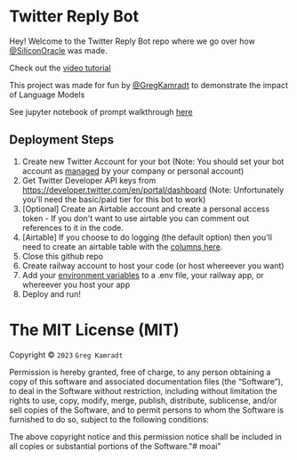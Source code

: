 # Twitter Reply Bot
Hey! Welcome to the Twitter Reply Bot repo where we go over how [@SiliconOracle](https://twitter.com/SiliconOracle) was made.

Check out the [video tutorial](https://youtu.be/yLWLDjT01q8)

This project was made for fun by [@GregKamradt](https://twitter.com/GregKamradt) to demonstrate the impact of Language Models

See jupyter notebook of prompt walkthrough [here](https://github.com/gkamradt/langchain-tutorials/blob/main/bots/Twitter_Reply_Bot/Twitter%20Reply%20Bot%20Notebook.ipynb)

## Deployment Steps
1. Create new Twitter Account for your bot (Note: You should set your bot account as [managed](https://help.twitter.com/en/using-twitter/automated-account-labels) by your company or personal account)
2. Get Twitter Developer API keys from https://developer.twitter.com/en/portal/dashboard (Note: Unfortunately you'll need the basic/paid tier for this bot to work)
3. [Optional] Create an Airtable account and create a personal access token - If you don't want to use airtable you can comment out references to it in the code.
4. [Airtable] If you choose to do logging (the default option) then you'll need to create an airtable table with the [columns here](https://github.com/gkamradt/twitter-reply-bot/blob/a8854dc96539c81a6e41d88990dea2030c081ac8/twitter-reply-bot.py#LL100C4-L100C4).
5. Close this github repo
6. Create railway account to host your code (or host whereever you want)
7. Add your [environment variables](https://github.com/gkamradt/twitter-reply-bot/blob/a8854dc96539c81a6e41d88990dea2030c081ac8/twitter-reply-bot.py#L15) to a .env file, your railway app, or whereever you host your app
8. Deploy and run!

The MIT License (MIT)
=====================

Copyright © `2023` `Greg Kamradt`

Permission is hereby granted, free of charge, to any person
obtaining a copy of this software and associated documentation
files (the “Software”), to deal in the Software without
restriction, including without limitation the rights to use,
copy, modify, merge, publish, distribute, sublicense, and/or sell
copies of the Software, and to permit persons to whom the
Software is furnished to do so, subject to the following
conditions:

The above copyright notice and this permission notice shall be
included in all copies or substantial portions of the Software."# moai" 
